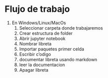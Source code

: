 # Flujo de trabajo

1. En Windows/Linux/MacOs
	1. Seleccionar carpeta donde trabajaremos
	1. Crear estructura de folder
	1. Abrir jupyter notebook
	1. Nombrar libreta 
	1. Importar paquetes primer celda 
	1. Escribir c’odigo
	1. documentar libreta usando markdown
	1. leer la documentacion 
	1. Apagar libreta
  
